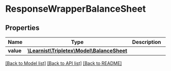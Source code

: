 # ResponseWrapperBalanceSheet

## Properties
Name | Type | Description | Notes
------------ | ------------- | ------------- | -------------
**value** | [**\Learnist\Tripletex\Model\BalanceSheet**](BalanceSheet.md) |  | [optional] 

[[Back to Model list]](../../README.md#documentation-for-models) [[Back to API list]](../../README.md#documentation-for-api-endpoints) [[Back to README]](../../README.md)

